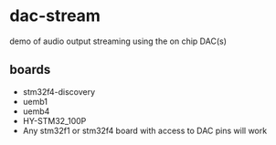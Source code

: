 dac-stream
==========

demo of audio output streaming using the on chip DAC(s)

boards
------

 - stm32f4-discovery
 - uemb1  
 - uemb4
 - HY-STM32_100P
 - Any stm32f1 or stm32f4 board with access to DAC pins will work